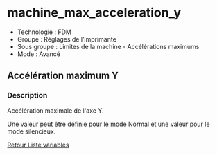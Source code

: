 # machine_max_acceleration_y

* Technologie : FDM
* Groupe : Réglages de l’Imprimante
* Sous groupe : Limites de la machine - Accélérations maximums
* Mode : Avancé

## Accélération maximum Y

### Description

Accélération maximale de l'axe Y.

Une valeur peut être définie pour le mode Normal et une valeur pour le mode silencieux.


[Retour Liste variables](variable_list.md)